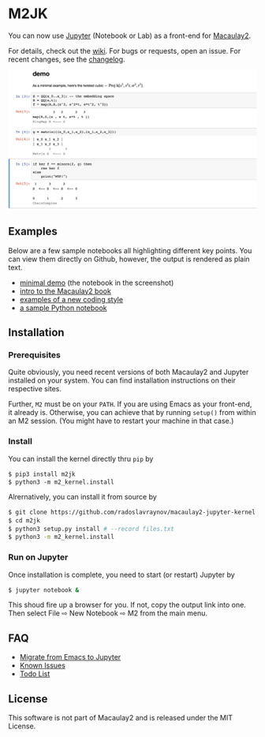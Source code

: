 # M2JK

You can now use [Jupyter](http://www.jupyter.org) (Notebook or Lab) as a front-end for [Macaulay2](http://faculty.math.illinois.edu/Macaulay2/).
<!-- It can be used as a drop-in replacement for Emacs,
Unlike Emacs or M2's interactive session,
Jupyter provides mode
but introduces far more powerful features like
logical organization of your code into cells and inline Markdown with TeX,
to name just a couple. -->

For details, check out the [wiki](../../wiki).
For bugs or requests, open an issue.
For recent changes, see the [changelog](CHANGELOG.md).

![](/demo/screenshot.png?raw=true)

## Examples

Below are a few sample notebooks all highlighting different key points.
You can view them directly on Github,
however, the output is rendered as plain text.

* [minimal demo](demo/minimal.ipynb) (the notebook in the screenshot)
* [intro to the Macaulay2 book](demo/p1m2book.ipynb)
* [examples of a new coding style](demo/newstyle.ipynb)
* [a sample Python notebook](demo/demo-python.ipynb)

## Installation

### Prerequisites

Quite obviously, you need recent versions of both Macaulay2 and Jupyter installed on your system.
You can find installation instructions on their respective sites.

Further, `M2` must be on your `PATH`.
If you are using Emacs as your front-end, it already is.
Otherwise, you can achieve that by running `setup()` from within an M2 session.
(You might have to restart your machine in that case.)

### Install

You can install the kernel directly thru `pip` by

```
$ pip3 install m2jk
$ python3 -m m2_kernel.install
```

Alrernatively, you can install it from source by

```bash
$ git clone https://github.com/radoslavraynov/macaulay2-jupyter-kernel.git m2jk
$ cd m2jk
$ python3 setup.py install # --record files.txt
$ python3 -m m2_kernel.install
```

### Run on Jupyter

Once installation is complete, you need to start (or restart) Jupyter by

```bash
$ jupyter notebook &
```

This shoud fire up a browser for you. If not, copy the output link into one.
Then select File ⇨ New Notebook ⇨ M2 from the main menu.

## FAQ

* [Migrate from Emacs to Jupyter](../../wiki/migrate-from-emacs)
* [Known Issues](../../wiki/caveats)
* [Todo List](TODO)

## License

This software is not part of Macaulay2 and is released under the MIT License.
